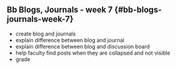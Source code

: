 ## Bb Blogs, Journals - week 7 {#bb-blogs-journals-week-7}

*   create blog and journals
*   explain difference between blog and journal
*   explain difference between blog and discussion board
*   help faculty find posts when they are collapsed and not visible
*   grade